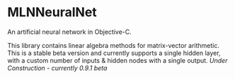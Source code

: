 # MLNNeuralNet
An artificial neural network in Objective-C. 

This library contains linear algebra methods for matrix-vector arithmetic. This is a stable beta version and currently supports a single hidden layer, with a custom number of inputs & hidden nodes with a single output.
*Under Construction - currently 0.9.1 beta*

